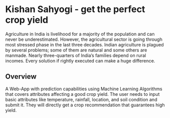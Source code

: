 # Kishan Sahyogi - get the perfect crop yield 



Agriculture in India is livelihood for a majority of the population and can never be underestimated. However, the agricultural sector is going through most stressed phase in the last three decades. Indian agriculture is plagued by several problems; some of them are natural and some others are manmade. Nearly three-quarters of India’s families depend on rural incomes. Every solution if rightly executed can make a huge difference. 
## Overview
A Web-App with prediction capabilities using Machine Learning Algorithms that covers attributes affecting a good crop yield. 
The user needs to input basic attributes like temperature, rainfall, location, and soil condition and submit it. They will directly get a crop recommendation that guarantees high yield. 

